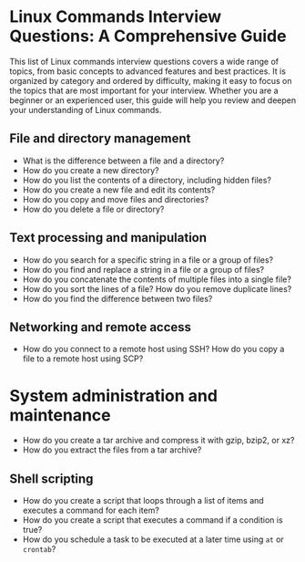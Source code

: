# Linux Commands Interview Questions: A Comprehensive Guide

This list of Linux commands interview questions covers a wide range of topics, from basic concepts to advanced features and best practices. It is organized by category and ordered by difficulty, making it easy to focus on the topics that are most important for your interview. Whether you are a beginner or an experienced user, this guide will help you review and deepen your understanding of Linux commands.

## File and directory management

- What is the difference between a file and a directory? 
- How do you create a new directory?
- How do you list the contents of a directory, including hidden files?
- How do you create a new file and edit its contents?
- How do you copy and move files and directories?
- How do you delete a file or directory?

## Text processing and manipulation

- How do you search for a specific string in a file or a group of files?
- How do you find and replace a string in a file or a group of files?
- How do you concatenate the contents of multiple files into a single file?
- How do you sort the lines of a file? How do you remove duplicate lines?
- How do you find the difference between two files?

## Networking and remote access

- How do you connect to a remote host using SSH? How do you copy a file to a remote host using SCP?

# System administration and maintenance

- How do you create a tar archive and compress it with gzip, bzip2, or xz? 
- How do you extract the files from a tar archive?

## Shell scripting

- How do you create a script that loops through a list of items and executes a command for each item?
- How do you create a script that executes a command if a condition is true?
- How do you schedule a task to be executed at a later time using `at` or `crontab`?
